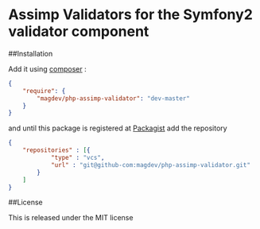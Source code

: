 # Assimp Validators for the Symfony2 validator component


##Installation

Add it using [composer](http://getcomposer.org/) :

```json
{
    "require": {
        "magdev/php-assimp-validator": "dev-master"
    }
}
```

and until this package is registered at [Packagist](https://packagist.org/) add the repository

```json
{
    "repositories" : [{
            "type" : "vcs",
            "url" : "git@github-com:magdev/php-assimp-validator.git"
        }
    ]
}
```

##License

This is released under the MIT license